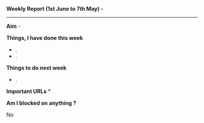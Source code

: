 **Weekly Report (1st June to 7th May) -**

***

**Aim** - 

**Things, I have done this week**
* .
* .

**Things to do next week**
* . 

**Important URLs**
* 

**Am I blocked on anything ?**

No